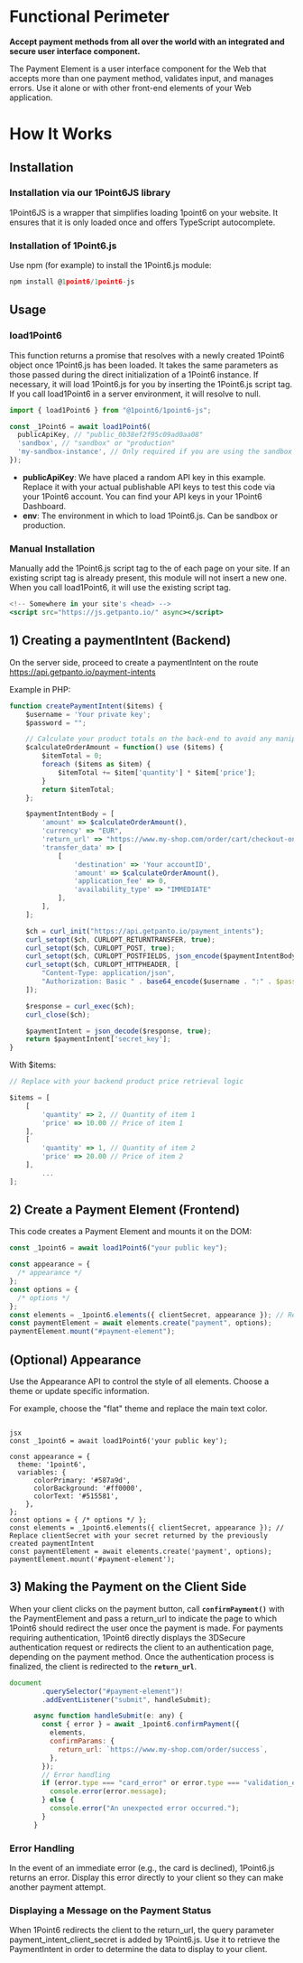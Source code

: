 # Functional Perimeter

**Accept payment methods from all over the world with an integrated and secure user interface component.**

The Payment Element is a user interface component for the Web that accepts more than one payment method, validates input, and manages errors. Use it alone or with other front-end elements of your Web application.

# How It Works

## Installation

### Installation via our 1Point6JS library

1Point6JS is a wrapper that simplifies loading 1point6 on your website. It ensures that it is only loaded once and offers TypeScript autocomplete.

### Installation of 1Point6.js

Use npm (for example) to install the 1Point6.js module:

```jsx
npm install @1point6/1point6-js
```

## Usage

### load1Point6

This function returns a promise that resolves with a newly created 1Point6 object once 1Point6.js has been loaded. It takes the same parameters as those passed during the direct initialization of a 1Point6 instance. If necessary, it will load 1Point6.js for you by inserting the 1Point6.js script tag. If you call load1Point6 in a server environment, it will resolve to null.

```jsx
import { load1Point6 } from "@1point6/1point6-js";

const _1Point6 = await load1Point6(
  publicApiKey, // "public_0b38ef2f95c09ad0aa08"
  'sandbox', // "sandbox" or "production"
  'my-sandbox-instance', // Only required if you are using the sandbox environment
});
```

- **publicApiKey**: We have placed a random API key in this example. Replace it with your actual publishable API keys to test this code via your 1Point6 account. You can find your API keys in your 1Point6 Dashboard.
- **env**: The environment in which to load 1Point6.js. Can be sandbox or production.

### Manual Installation

Manually add the 1Point6.js script tag to the <head> of each page on your site. If an existing script tag is already present, this module will not insert a new one. When you call load1Point6, it will use the existing script tag.

```jsx
<!-- Somewhere in your site's <head> -->
<script src="https://js.getpanto.io/" async></script>
```

## 1) Creating a paymentIntent (Backend)

On the server side, proceed to create a paymentIntent on the route https://api.getpanto.io/payment-intents

Example in PHP:

```jsx
function createPaymentIntent($items) {
    $username = 'Your private key';
    $password = "";

    // Calculate your product totals on the back-end to avoid any manipulation of object in front
    $calculateOrderAmount = function() use ($items) {
        $itemTotal = 0;
        foreach ($items as $item) {
            $itemTotal += $item['quantity'] * $item['price'];
        }
        return $itemTotal;
    };

    $paymentIntentBody = [
        'amount' => $calculateOrderAmount(),
        'currency' => "EUR",
        'return_url' => "https://www.my-shop.com/order/cart/checkout-onshop",
        'transfer_data' => [
            [
                'destination' => 'Your accountID',
                'amount' => $calculateOrderAmount(),
                'application_fee' => 0,
                'availability_type' => "IMMEDIATE"
            ],
        ],
    ];

    $ch = curl_init("https://api.getpanto.io/payment_intents");
    curl_setopt($ch, CURLOPT_RETURNTRANSFER, true);
    curl_setopt($ch, CURLOPT_POST, true);
    curl_setopt($ch, CURLOPT_POSTFIELDS, json_encode($paymentIntentBody));
    curl_setopt($ch, CURLOPT_HTTPHEADER, [
        "Content-Type: application/json",
        "Authorization: Basic " . base64_encode($username . ":" . $password)
    ]);

    $response = curl_exec($ch);
    curl_close($ch);

    $paymentIntent = json_decode($response, true);
    return $paymentIntent['secret_key'];
}
```

With $items:

```jsx
// Replace with your backend product price retrieval logic

$items = [
    [
        'quantity' => 2, // Quantity of item 1
        'price' => 10.00 // Price of item 1
    ],
    [
        'quantity' => 1, // Quantity of item 2
        'price' => 20.00 // Price of item 2
    ],
        ...
];
```

## 2) **Create a Payment Element (Frontend)**

This code creates a Payment Element and mounts it on the DOM:

```jsx
const _1point6 = await load1Point6("your public key");

const appearance = {
  /* appearance */
};
const options = {
  /* options */
};
const elements = _1point6.elements({ clientSecret, appearance }); // Replace clientSecret with your secret returned by the previously created paymentIntent
const paymentElement = await elements.create("payment", options);
paymentElement.mount("#payment-element");
```

## (Optional) Appearance

Use the Appearance API to control the style of all elements. Choose a theme or update specific information.

For example, choose the "flat" theme and replace the main text color.

```

jsx
const _1point6 = await load1Point6('your public key');

const appearance = {
  theme: '1point6',
  variables: {
      colorPrimary: '#587a9d',
      colorBackground: '#ff0000',
      colorText: '#515581',
    },
};
const options = { /* options */ };
const elements = _1point6.elements({ clientSecret, appearance }); // Replace clientSecret with your secret returned by the previously created paymentIntent
const paymentElement = await elements.create('payment', options);
paymentElement.mount('#payment-element');
```

## 3) Making the Payment on the Client Side

When your client clicks on the payment button, call **`confirmPayment()`** with the PaymentElement and pass a return_url to indicate the page to which 1Point6 should redirect the user once the payment is made. For payments requiring authentication, 1Point6 directly displays the 3DSecure authentication request or redirects the client to an authentication page, depending on the payment method. Once the authentication process is finalized, the client is redirected to the **`return_url`**.

```jsx
document
        .querySelector("#payment-element")!
        .addEventListener("submit", handleSubmit);

      async function handleSubmit(e: any) {
        const { error } = await _1point6.confirmPayment({
          elements,
          confirmParams: {
            return_url: `https://www.my-shop.com/order/success`,
          },
        });
        // Error handling
        if (error.type === "card_error" or error.type === "validation_error") {
          console.error(error.message);
        } else {
          console.error("An unexpected error occurred.");
        }
      }
```

### Error Handling

In the event of an immediate error (e.g., the card is declined), 1Point6.js returns an error. Display this error directly to your client so they can make another payment attempt.

### Displaying a Message on the Payment Status

When 1Point6 redirects the client to the return_url, the query parameter payment_intent_client_secret is added by 1Point6.js. Use it to retrieve the PaymentIntent in order to determine the data to display to your client.

